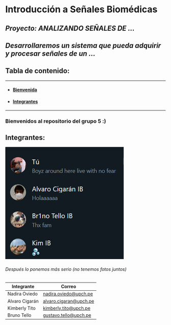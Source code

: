 # Introducción a Señales Biomédicas
## *Proyecto: ANALIZANDO SEÑALES DE ...*
## *Desarrollaremos un sistema que pueda adquirir y procesar señales de un ...*
## Tabla de contenido:
---
* #### [**Bienvenida**](#bienvenida)
* #### [**Integrantes**](#integrantes)
---
### <a name="bienvenida"></a>Bienvenidos al repositorio del grupo 5 :)
## <a name="integrantes"></a>Integrantes:
![img](Software/wsp.png)
###### Después lo ponemos más serio (no tenemos fotos juntos)
| **Integrante** | **Correo**|
| ---------| ----------|
| Nadira Oviedo | nadira.oviedo@upch.pe |
| Alvaro Cigarán | alvaro.cigaran@upch.pe |
| Kimberly Tito | kimberly.tito@upch.pe |
| Bruno Tello | gustavo.tello@upch.pe |
